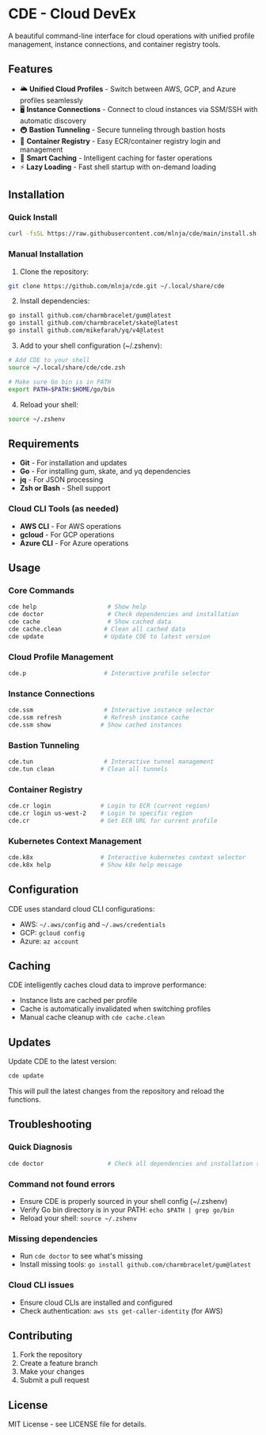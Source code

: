 # CDE - Cloud DevEx

A beautiful command-line interface for cloud operations with unified profile management, instance connections, and container registry tools.

## Features

- 🌥️ **Unified Cloud Profiles** - Switch between AWS, GCP, and Azure profiles seamlessly
- 🖥️ **Instance Connections** - Connect to cloud instances via SSM/SSH with automatic discovery
- 🚇 **Bastion Tunneling** - Secure tunneling through bastion hosts
- 🐳 **Container Registry** - Easy ECR/container registry login and management  
- 💾 **Smart Caching** - Intelligent caching for faster operations
- ⚡ **Lazy Loading** - Fast shell startup with on-demand loading

## Installation

### Quick Install

```bash
curl -fsSL https://raw.githubusercontent.com/mlnja/cde/main/install.sh | bash
```

### Manual Installation

1. Clone the repository:
```bash
git clone https://github.com/mlnja/cde.git ~/.local/share/cde
```

2. Install dependencies:
```bash
go install github.com/charmbracelet/gum@latest
go install github.com/charmbracelet/skate@latest  
go install github.com/mikefarah/yq/v4@latest
```

3. Add to your shell configuration (~/.zshenv):
```bash
# Add CDE to your shell
source ~/.local/share/cde/cde.zsh

# Make sure Go bin is in PATH
export PATH=$PATH:$HOME/go/bin
```

4. Reload your shell:
```bash
source ~/.zshenv
```

## Requirements

- **Git** - For installation and updates
- **Go** - For installing gum, skate, and yq dependencies
- **jq** - For JSON processing
- **Zsh or Bash** - Shell support

### Cloud CLI Tools (as needed)
- **AWS CLI** - For AWS operations
- **gcloud** - For GCP operations  
- **Azure CLI** - For Azure operations

## Usage

### Core Commands

```bash
cde help                    # Show help
cde doctor                  # Check dependencies and installation
cde cache                   # Show cached data
cde cache.clean            # Clean all cached data  
cde update                 # Update CDE to latest version
```

### Cloud Profile Management

```bash
cde.p                      # Interactive profile selector
```

### Instance Connections  

```bash
cde.ssm                    # Interactive instance selector
cde.ssm refresh            # Refresh instance cache
cde.ssm show              # Show cached instances
```

### Bastion Tunneling

```bash
cde.tun                    # Interactive tunnel management
cde.tun clean             # Clean all tunnels
```

### Container Registry

```bash
cde.cr login              # Login to ECR (current region)
cde.cr login us-west-2    # Login to specific region
cde.cr                    # Get ECR URL for current profile
```

### Kubernetes Context Management

```bash
cde.k8x                   # Interactive kubernetes context selector
cde.k8x help              # Show k8x help message
```

## Configuration

CDE uses standard cloud CLI configurations:
- AWS: `~/.aws/config` and `~/.aws/credentials`
- GCP: `gcloud config` 
- Azure: `az account`

## Caching

CDE intelligently caches cloud data to improve performance:
- Instance lists are cached per profile
- Cache is automatically invalidated when switching profiles
- Manual cache cleanup with `cde cache.clean`

## Updates

Update CDE to the latest version:
```bash
cde update
```

This will pull the latest changes from the repository and reload the functions.

## Troubleshooting

### Quick Diagnosis
```bash
cde doctor                  # Check all dependencies and installation status
```

### Command not found errors
- Ensure CDE is properly sourced in your shell config (~/.zshenv)
- Verify Go bin directory is in your PATH: `echo $PATH | grep go/bin`
- Reload your shell: `source ~/.zshenv`

### Missing dependencies
- Run `cde doctor` to see what's missing
- Install missing tools: `go install github.com/charmbracelet/gum@latest`

### Cloud CLI issues
- Ensure cloud CLIs are installed and configured
- Check authentication: `aws sts get-caller-identity` (for AWS)

## Contributing

1. Fork the repository
2. Create a feature branch
3. Make your changes
4. Submit a pull request

## License

MIT License - see LICENSE file for details.
